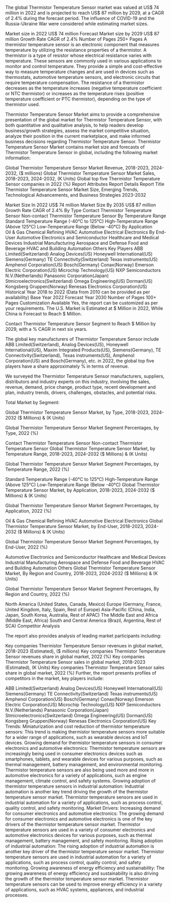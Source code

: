 The global Thermistor Temperature Sensor market was valued at US$ 74 million in 2022 and is projected to reach US$ 87 million by 2029, at a CAGR of 2.4% during the forecast period. The influence of COVID-19 and the Russia-Ukraine War were considered while estimating market sizes.

Market size in 2022	US$ 74 million	Forecast Market size by 2029	US$ 87 million
Growth Rate	CAGR of 2.4%	Number of Pages	250+ Pages
A thermistor temperature sensor is an electronic component that measures temperature by utilizing the resistance properties of a thermistor. A thermistor is a type of resistor whose electrical resistance varies with temperature. These sensors are commonly used in various applications to monitor and control temperature. They provide a simple and cost-effective way to measure temperature changes and are used in devices such as thermostats, automotive temperature sensors, and electronic circuits that require temperature compensation. The resistance of a thermistor decreases as the temperature increases (negative temperature coefficient or NTC thermistor) or increases as the temperature rises (positive temperature coefficient or PTC thermistor), depending on the type of thermistor used.



Thermistor Temperature Sensor Market aims to provide a comprehensive presentation of the global market for Thermistor Temperature Sensor, with both quantitative and qualitative analysis, to help readers develop business/growth strategies, assess the market competitive situation, analyze their position in the current marketplace, and make informed business decisions regarding Thermistor Temperature Sensor. Thermistor Temperature Sensor Market contains market size and forecasts of Thermistor Temperature Sensor in global, including the following market information:

Global Thermistor Temperature Sensor Market Revenue, 2018-2023, 2024-2032, ($ millions)
Global Thermistor Temperature Sensor Market Sales, 2018-2023, 2024-2032, (K Units)
Global top five Thermistor Temperature Sensor companies in 2022 (%)
Report Attributes	Report Details
Report Title	
Thermistor Temperature Sensor Market Size, Emerging Trends, Technological Advancements, and Business Strategies 2023-2032

Market Size In 2022	US$ 74 million
Market Size By 2035	US$ 87 million
Growth Rate	CAGR of 2.4%
By Type	
Contact Thermistor Temperature Sensor
Non-contact Thermistor Temperature Sensor
By Temperature Range	
Standard Temperature Range (-40°C to 125°C)
High-Temperature Range (Above 125°C)
Low-Temperature Range (Below -40°C)
By Application	
Oil & Gas
Chemical
Refining
HVAC
Automotive
Electrical
Electronics
By End-User	
Automotive
Electronics and Semiconductor
Healthcare and Medical Devices
Industrial Manufacturing
Aerospace and Defense
Food and Beverage
HVAC and Building Automation
Others
Key Players	
ABB Limited(Switzerland)
Analog Devices(US)
Honeywell International(US)
Siemens(Germany)
TE Connectivity(Switzerland)
Texas instruments(US)
Amphenol Corporation(US)
Bosch(Germany)
Conax(Norway)
Emerson Electric Corporation(US)
Microchip Technology(US)
NXP Semiconductors N.V.(Netherlands)
Panasonic Corporation(Japan)
Stmicroelectronics(Switzerland)
Omega Engineering(US)
Dorman(US)
Kongsberg Gruppen(Norway)
Renesas Electronics Corporation(US)
Historical Year	2018 to 2022 (Data from 2010 can be provided as per availability)
Base Year	2022
Forecast Year	2030
Number of Pages	100+ Pages
Customization Available	Yes, the report can be customized as per your requirements.
The U.S. Market is Estimated at $ Million in 2022, While China is Forecast to Reach $ Million.

Contact Thermistor Temperature Sensor Segment to Reach $ Million by 2029, with a % CAGR in next six years.

The global key manufacturers of Thermistor Temperature Sensor include ABB Limited(Switzerland), Analog Devices(US), Honeywell International(US), Maxim Integrated Products(US), Siemens(Germany), TE Connectivity(Switzerland), Texas instruments(US), Amphenol Corporation(US) and Bosch(Germany), etc. in 2022, the global top five players have a share approximately % in terms of revenue.

We surveyed the Thermistor Temperature Sensor manufacturers, suppliers, distributors and industry experts on this industry, involving the sales, revenue, demand, price change, product type, recent development and plan, industry trends, drivers, challenges, obstacles, and potential risks.

Total Market by Segment:

Global Thermistor Temperature Sensor Market, by Type, 2018-2023, 2024-2032 ($ Millions) & (K Units)

Global Thermistor Temperature Sensor Market Segment Percentages, by Type, 2022 (%)

Contact Thermistor Temperature Sensor
Non-contact Thermistor Temperature Sensor
Global Thermistor Temperature Sensor Market, by Temperature Range, 2018-2023, 2024-2032 ($ Millions) & (K Units)

Global Thermistor Temperature Sensor Market Segment Percentages, by Temperature Range, 2022 (%)

Standard Temperature Range (-40°C to 125°C)
High-Temperature Range (Above 125°C)
Low-Temperature Range (Below -40°C)
Global Thermistor Temperature Sensor Market, by Application, 2018-2023, 2024-2032 ($ Millions) & (K Units)

Global Thermistor Temperature Sensor Market Segment Percentages, by Application, 2022 (%)

Oil & Gas
Chemical
Refining
HVAC
Automotive
Electrical
Electronics
Global Thermistor Temperature Sensor Market, by End-User, 2018-2023, 2024-2032 ($ Millions) & (K Units)

Global Thermistor Temperature Sensor Market Segment Percentages, by End-User, 2022 (%)

Automotive
Electronics and Semiconductor
Healthcare and Medical Devices
Industrial Manufacturing
Aerospace and Defense
Food and Beverage
HVAC and Building Automation
Others
Global Thermistor Temperature Sensor Market, By Region and Country, 2018-2023, 2024-2032 ($ Millions) & (K Units)

Global Thermistor Temperature Sensor Market Segment Percentages, By Region and Country, 2022 (%)

North America (United States, Canada, Mexico)
Europe (Germany, France, United Kingdom, Italy, Spain, Rest of Europe)
Asia-Pacific (China, India, Japan, South Korea, Australia, Rest of APAC)
The Middle East and Africa (Middle East, Africa)
South and Central America (Brazil, Argentina, Rest of SCA)
Competitor Analysis

The report also provides analysis of leading market participants including:

Key companies Thermistor Temperature Sensor revenues in global market, 2018-2023 (Estimated), ($ millions)
Key companies Thermistor Temperature Sensor revenues share in global market, 2022 (%)
Key companies Thermistor Temperature Sensor sales in global market, 2018-2023 (Estimated), (K Units)
Key companies Thermistor Temperature Sensor sales share in global market, 2022 (%)
Further, the report presents profiles of competitors in the market, key players include:

ABB Limited(Switzerland)
Analog Devices(US)
Honeywell International(US)
Siemens(Germany)
TE Connectivity(Switzerland)
Texas instruments(US)
Amphenol Corporation(US)
Bosch(Germany)
Conax(Norway)
Emerson Electric Corporation(US)
Microchip Technology(US)
NXP Semiconductors N.V.(Netherlands)
Panasonic Corporation(Japan)
Stmicroelectronics(Switzerland)
Omega Engineering(US)
Dorman(US)
Kongsberg Gruppen(Norway)
Renesas Electronics Corporation(US)
Key Trends:
Miniaturization and cost reduction of thermistor temperature sensors: This trend is making thermistor temperature sensors more suitable for a wider range of applications, such as wearable devices and IoT devices.
Growing demand for thermistor temperature sensors in consumer electronics and automotive electronics: Thermistor temperature sensors are increasingly being used in consumer electronics devices such as smartphones, tablets, and wearable devices for various purposes, such as thermal management, battery management, and environmental monitoring. Thermistor temperature sensors are also being used more and more in automotive electronics for a variety of applications, such as engine management, climate control, and safety systems.
Growing adoption of thermistor temperature sensors in industrial automation: Industrial automation is another key trend driving the growth of the thermistor temperature sensor market. Thermistor temperature sensors are used in industrial automation for a variety of applications, such as process control, quality control, and safety monitoring.
Market Drivers:
Increasing demand for consumer electronics and automotive electronics: The growing demand for consumer electronics and automotive electronics is one of the key drivers of the thermistor temperature sensor market. Thermistor temperature sensors are used in a variety of consumer electronics and automotive electronics devices for various purposes, such as thermal management, battery management, and safety monitoring.
Rising adoption of industrial automation: The rising adoption of industrial automation is another key driver of the thermistor temperature sensor market. Thermistor temperature sensors are used in industrial automation for a variety of applications, such as process control, quality control, and safety monitoring.
Growing awareness of energy efficiency and sustainability: The growing awareness of energy efficiency and sustainability is also driving the growth of the thermistor temperature sensor market. Thermistor temperature sensors can be used to improve energy efficiency in a variety of applications, such as HVAC systems, appliances, and industrial processes.
